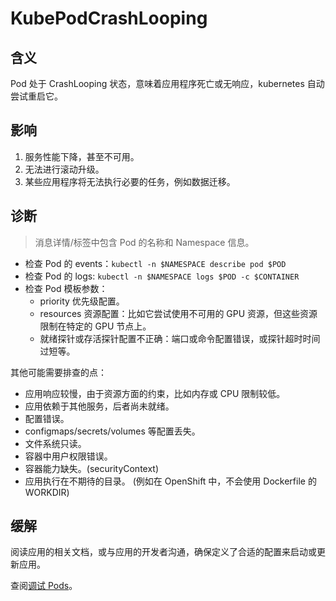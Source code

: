 
# KubePodCrashLooping

## 含义

Pod 处于 CrashLooping 状态，意味着应用程序死亡或无响应，kubernetes 自动尝试重启它。

## 影响

1. 服务性能下降，甚至不可用。
2. 无法进行滚动升级。
3. 某些应用程序将无法执行必要的任务，例如数据迁移。

## 诊断

> 消息详情/标签中包含 Pod 的名称和 Namespace 信息。

- 检查 Pod 的 events：`kubectl -n $NAMESPACE describe pod $POD`
- 检查 Pod 的 logs: `kubectl -n $NAMESPACE logs $POD -c $CONTAINER`
- 检查 Pod 模板参数：
    - priority 优先级配置。
    - resources 资源配置：比如它尝试使用不可用的 GPU 资源，但这些资源限制在特定的 GPU 节点上。
    - 就绪探针或存活探针配置不正确：端口或命令配置错误，或探针超时时间过短等。

其他可能需要排查的点：

- 应用响应较慢，由于资源方面的约束，比如内存或 CPU 限制较低。
- 应用依赖于其他服务，后者尚未就绪。
- 配置错误。
- configmaps/secrets/volumes 等配置丢失。
- 文件系统只读。
- 容器中用户权限错误。
- 容器能力缺失。(securityContext)
- 应用执行在不期待的目录。 (例如在 OpenShift 中，不会使用 Dockerfile 的 WORKDIR)

## 缓解

阅读应用的相关文档，或与应用的开发者沟通，确保定义了合适的配置来启动或更新应用。

查阅[调试 Pods](https://kubernetes.io/zh-cn/docs/tasks/debug/debug-application/debug-pods/)。